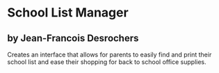 # School List Manager
## by Jean-Francois Desrochers

Creates an interface that allows for parents to easily find and print their school list and ease their shopping for back to school office supplies.

